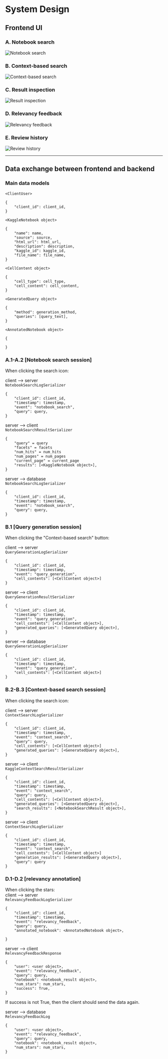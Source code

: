 # System Design
## Frontend UI
### A. Notebook search
![Notebook search](images/notebook_search.png)

### B. Context-based search
![Context-based search](images/context_based_search.png)

### C. Result inspection
![Result inspection](images/result_inspection.png)

### D. Relevancy feedback
![Relevancy feedback](images/relevancy_feedback.png)

### E. Review history
![Review history](images/review_history.png)


-----------------------------------------------------------------------------------------------
## Data exchange between frontend and backend
### Main data models
`<ClientUser>` 
```
{
    "client_id": client_id, 
}
```

`<KaggleNotebook object>` 
```
{
    "name": name, 
    "source": source, 
    "html_url": html_url, 
    "description": description, 
    "kaggle_id": kaggle_id,
    "file_name": file_name, 
}
```

`<CellContent object>` 
```
{
    "cell_type": cell_type,
    "cell_content": cell_content,  
}
```

`<GeneratedQuery object>` 
```
{
    "method": generation_method, 
    "queries": [query_text], 
}
```

`<AnnotatedNotebook object>` 
```
{

}
```


### A.1-A.2 [Notebook search session]
When clicking the search icon: 

client --> server \
`NotebookSearchLogSerializer`
```
{
    "client_id": client_id, 
    "timestamp": timestamp, 
    "event": "notebook_search", 
    "query": query,
}
```

server --> client \
`NotebookSearchResultSerializer`
```
{
    "query" = query
    "facets" = facets
    "num_hits" = num_hits
    "num_pages" = num_pages
    "current_page" = current_page
    "results": [<KaggleNotebook object>], 
}
```
server --> database \
`NotebookSearchLogSerializer`
```
{
    "client_id": client_id, 
    "timestamp": timestamp, 
    "event": "notebook_search", 
    "query": query,
}
```


### B.1 [Query generation session]
When clicking the "Context-based search" button: 

client --> server \
`QueryGenerationLogSerializer`
```
{
    "client_id": client_id, 
    "timestamp": timestamp, 
    "event": "query_generation", 
    "cell_contents": [<CellContent object>]
}
```

server --> client \
`QueryGenerationResultSerializer`
```
{
    "client_id": client_id, 
    "timestamp": timestamp, 
    "event": "query_generation", 
    "cell_contents": [<CellContent object>], 
    "generated_queries": [<GeneratedQuery object>], 
}
```

server --> database \
`QueryGenerationLogSerializer`
```
{
    "client_id": client_id, 
    "timestamp": timestamp, 
    "event": "query_generation", 
    "cell_contents": [<CellContent object>]
}
```

### B.2-B.3 [Context-based search session]
When clicking the search icon:

client --> server \
`ContextSearchLogSerializer`
```
{
    "client_id": client_id, 
    "timestamp": timestamp, 
    "event": "context_search", 
    "query": query, 
    "cell_contents": [<CellContent object>]
    "generated_queries": [<GeneratedQuery object>], 
}
```

server --> client \
`KaggleContextSearchResultSerializer`
```
{
    "client_id": client_id, 
    "timestamp": timestamp, 
    "event": "context_search", 
    "query": query, 
    "cell_contents": [<CellContent object>], 
    "generated_queries": [<GeneratedQuery object>], 
    "search_results": [<NotebookSearchResult object>], 
}
```

server --> client \
`ContextSearchLogSerializer`
```
{
    "client_id": client_id, 
    "timestamp": timestamp, 
    "event": "context_search", 
    "cell_contents": [<CellContent object>]
    "generation_results": [<GeneratedQuery object>], 
    "query": query
}
```


### D.1-D.2 [relevancy annotation]
When clicking the stars: \
client --> server \
`RelevancyFeedbackLogSerializer`
```
{
    "client_id": client_id, 
    "timestamp": timestamp, 
    "event": "relevancy_feedback", 
    "query": query, 
    "annotated_notebook": <AnnotatedNotebook object>, 

}
```

server --> client \
`RelevancyFeedbackResponse`
```
{
    "user": <user object>, 
    "event": "relevancy_feedback", 
    "query": query, 
    "notebook": <notebook_result object>, 
    "num_stars": num_stars, 
    "success": True, 
}
```
If success is not True, then the client should send the data again. 

server --> database \
`RelevancyFeedbackLog`
```
{
    "user": <user object>, 
    "event": "relevancy_feedback", 
    "query": query, 
    "notebook": <notebook_result object>, 
    "num_stars": num_stars, 
}
```
